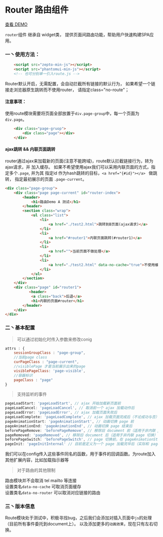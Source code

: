 Router 路由组件  
===  
[查看 DEMO](http://t-phantom.github.io/PhantomUI/route/)   

`router`组件 继承自 widget类， 提供页面间路由功能，帮助用户快速构建SPA应用。 

### 一丶使用方法：  
```html  
    <script src="zepto-min-js"></script>
    <script src="phantomui-min-js"></script>  
    <!-- 也可分别单一引入route.js -->
```  
Router默认开启，无需配置，会自动拦截所有链接的默认行为，
如果希望一个链接走浏览器原生跳转而不使用router， 请指定class="no-route"；   

#### 注意事项：
使用route模块需要将页面全部放置于`div.page-group`中，每一个页面为`div.page`。 
```html
    <div class="page-gruop">
        <div class="page"></div>
    </div>
```
#### ajax跳转 && 内联页面跳转 
router通过ajax来加载新的页面(注意不能跨域)，route默认拦截链接行为，转为ajax请求，并
加入缓存。 如果不希望使用ajax我们可以采用内联页面的方式，指定多个`.page`, 并为其
指定id 作为hash跳转的目标，`<a href="{#id}"></a> ` 做跳转， 指定最初展示的页面 
`.page-current`。  
```html
<div class="page-group">
    <div class="page page-current" id="router-index">
        <header>
            <h1>路由Demo A 测试</h1>
        </header>
        <section class="wrap">
            <ul class="list">
                <li>
                    <a href="./test2.html">跳转到B页面(ajax请求)</a>
                </li>
                <li>
                    <a href="#router1">内联页面跳转(#router1)</a>
                </li>
                <li>
                    <a href="">当前页面不做处理</a>
                </li>
                <li>
                    <a href="./test2.html" data-no-cache="true">不使用缓存</a>
                </li>
            </ul>
        </section>
    </div>
    <div class="page" id="router1">
           <header>
            <a class="back">后退</a>
            <h1>内联的页面#router</h1>
        </header>
    </div>
</div>
```  
### 二丶基本配置  
> 可以通过初始化时传入参数来修改conig  

```javascript
attrs : {
    sessionGroupClass : "page-group",
    //当前page class
    curPageClass : "page-current",
    //visiblePage 才是当前展示出来的page
    visiblePageClass: 'page-visible',
    //容器标识
    pageClass : "page"
}
```  
> 支持监听的事件

```javascript
pageLoadStart: 'pageLoadStart', // ajax 开始加载新页面前
pageLoadCancel: 'pageLoadCancel', // 取消前一个 ajax 加载动作后
pageLoadError: 'pageLoadError', // ajax 加载页面失败后
pageLoadComplete: 'pageLoadComplete', // ajax 加载页面完成后（不论成功与否）
pageAnimationStart: 'pageAnimationStart', // 动画切换 page 前
pageAnimationEnd: 'pageAnimationEnd', // 动画切换 page 结束后
beforePageRemove: 'beforePageRemove', // 移除旧 document 前（适用于非内联 page 切换）
pageRemoved: 'pageRemoved', // 移除旧 document 后（适用于非内联 page 切换）
beforePageSwitch: 'beforePageSwitch', // page 切换前，在 pageAnimationStart 前，beforePageSwitch 之后会做一些额外的处理才触发 pageAnimationStart
pageInit: 'pageInitInternal' // 目前是定义为一个 page 加载完毕后（实际和 pageAnimationEnd 等同）
```  
我们可以在config传入这些事件同名的函数，用于事件的回调函数。为route加入其他扩展内容，比如加载指示器等  

> 对于路由的其他限制  

路由模块并不会取消 tel mailto 等连接  
设置类名`data-no-cache`  可取消页面缓存  
设置类名`data-no-router` 可以取消对应链接的路由  

### 三丶版本信息  
Route模块处于测试中，积极寻找bug，之后我们会添加对插入页面中`js`的处理（目前所有事件委托到document上）。
以及添加更多的`动画效果`，现在只有左右切换。